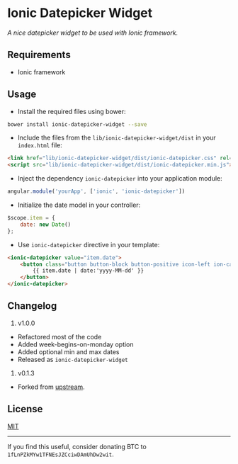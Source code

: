 # Ionic Datepicker Widget
_A nice datepicker widget to be used with Ionic framework._

## Requirements

* Ionic framework

## Usage

 * Install the required files using bower:

```sh
bower install ionic-datepicker-widget --save
```

 * Include the files from the `lib/ionic-datepicker-widget/dist` in your `index.html` file:

```html
<link href="lib/ionic-datepicker-widget/dist/ionic-datepicker.css" rel="stylesheet">
<script src="lib/ionic-datepicker-widget/dist/ionic-datepicker.min.js"></script>
```

 * Inject the dependency `ionic-datepicker` into your application module:

```javascript
angular.module('yourApp', ['ionic', 'ionic-datepicker'])
```

 * Initialize the date model in your controller:

```javascript
$scope.item = {
    date: new Date()
};
```

 * Use `ionic-datepicker` directive in your template:

```html
<ionic-datepicker value="item.date">
    <button class="button button-block button-positive icon-left ion-calendar">
        {{ item.date | date:'yyyy-MM-dd' }}
    </button>
</ionic-datepicker>
```

## Changelog

 1. v1.0.0
   * Refactored most of the code
   * Added week-begins-on-monday option
   * Added optional min and max dates
   * Released as `ionic-datepicker-widget`
 1. v0.1.3
   * Forked from [upstream](https://github.com/rajeshwarpatlolla/ionic-datepicker).

## License

[MIT](https://raw.githubusercontent.com/markomarkovic/ionic-datepicker-widget/master/LICENSE)

---

If you find this useful, consider donating BTC to `1fLnPZkMYw1TFNEsJZCciwDAmUhDw2wit`.
